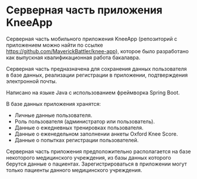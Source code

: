 # Серверная часть приложения KneeApp
Серверная часть мобильного приложения KneeApp (репозиторий с приложением можно найти по ссылке https://github.com/MaverickBattler/knee-app), которое было разработано как выпускная квалификационная работа бакалавра.

Серверная часть предназначена для сохранения данных пользователя в базе данных, реализации регистрации в приложении, подтверждения электронной почты.

Написано на языке Java с использованием фреймворка Spring Boot.

В базе данных приложения хранятся:
- Личные данные пользователя.
- Роль пользователя (администратор или пользователь).
- Данные о ежедневных тренировках пользователя.
- Данные о еженедельном заполнении анкеты Oxford Knee Score.
- Данные о попытках регистрации пользователей.

Серверная часть приложения предположительно располагается на базе некоторого медицинского учреждения, из базы данных которого берутся данные о пациентах. Зарегистрироваться в приложении могут только пациенты данного медицинского учреждения.
